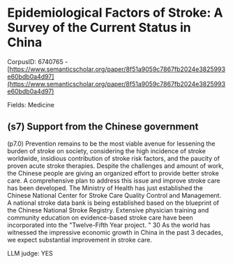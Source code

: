 # Epidemiological Factors of Stroke: A Survey of the Current Status in China

CorpusID: 6740765 - [https://www.semanticscholar.org/paper/8f51a9059c7867fb2024e3825993e60bdb0a4d97](https://www.semanticscholar.org/paper/8f51a9059c7867fb2024e3825993e60bdb0a4d97)

Fields: Medicine

## (s7) Support from the Chinese government
(p7.0) Prevention remains to be the most viable avenue for lessening the burden of stroke on society, considering the high incidence of stroke worldwide, insidious contribution of stroke risk factors, and the paucity of proven acute stroke therapies. Despite the challenges and amount of work, the Chinese people are giving an organized effort to provide better stroke care. A comprehensive plan to address this issue and improve stroke care has been developed. The Ministry of Health has just established the Chinese National Center for Stroke Care Quality Control and Management. A national stroke data bank is being established based on the blueprint of the Chinese National Stroke Registry. Extensive physician training and community education on evidence-based stroke care have been incorporated into the "Twelve-Fifth Year project. " 30 As the world has witnessed the impressive economic growth in China in the past 3 decades, we expect substantial improvement in stroke care.

LLM judge: YES

